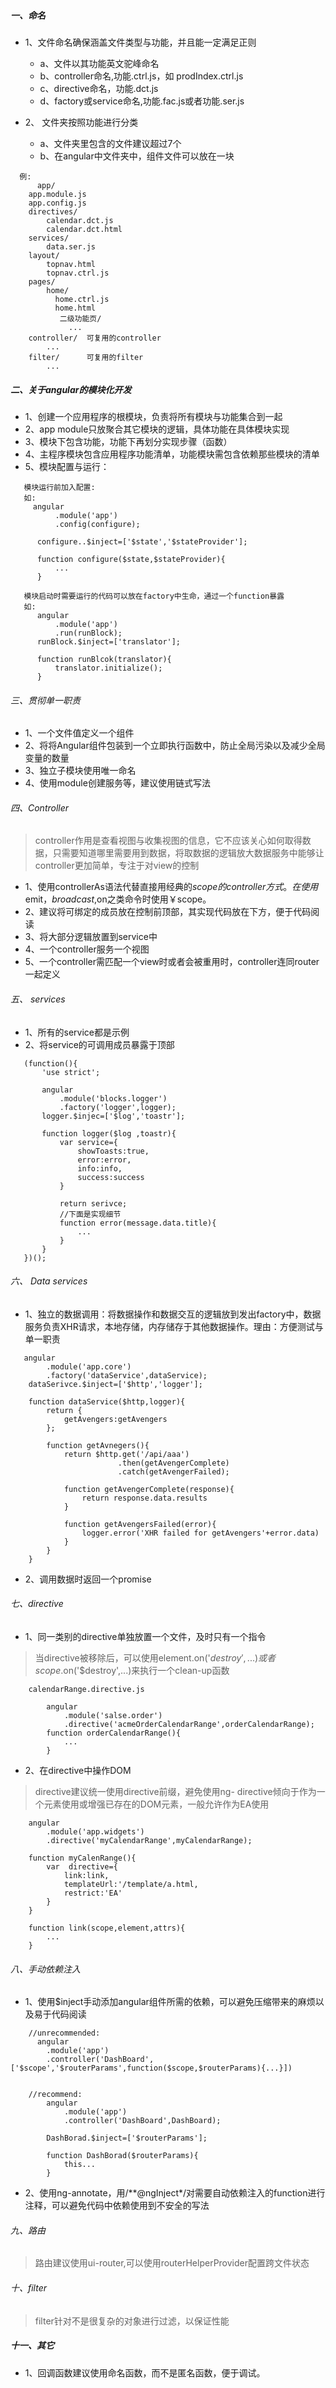 ##### 一、命名
 + 1、文件命名确保涵盖文件类型与功能，并且能一定满足正则
   + a、文件以其功能英文驼峰命名
   + b、controller命名,功能.ctrl.js，如 prodIndex.ctrl.js
   + c、directive命名，功能.dct.js
   + d、factory或service命名,功能.fac.js或者功能.ser.js
   

 + 2、 文件夹按照功能进行分类
   + a、文件夹里包含的文件建议超过7个
   + b、在angular中文件夹中，组件文件可以放在一块
  ```
    例:
        app/
      app.module.js
      app.config.js
      directives/
          calendar.dct.js
          calendar.dct.html
      services/
          data.ser.js
      layout/
          topnav.html
          topnav.ctrl.js
      pages/
          home/
            home.ctrl.js
            home.html
             二级功能页/
               ...
      controller/  可复用的controller
          ...
      filter/      可复用的filter
          ...
  ```


#####  二、关于angular的模块化开发
  + 1、创建一个应用程序的根模块，负责将所有模块与功能集合到一起
  + 2、app module只放聚合其它模块的逻辑，具体功能在具体模块实现
  + 3、模块下包含功能，功能下再划分实现步骤（函数）
  + 4、主程序模块包含应用程序功能清单，功能模块需包含依赖那些模块的清单
  + 5、模块配置与运行：
  ```
     模块运行前加入配置:
     如:
       angular
            .module('app')
            .config(configure);
        
        configure..$inject=['$state','$stateProvider'];
        
        function configure($state,$stateProvider){
            ...
        }
        
     模块启动时需要运行的代码可以放在factory中生命，通过一个function暴露
     如:
        angular
            .module('app')
            .run(runBlock);
        runBlock.$inject=['translator'];
        
        function runBlcok(translator){
            translator.initialize();
        }
  ```

###### 三、贯彻单一职责
  + 1、一个文件值定义一个组件
  + 2、将将Angular组件包装到一个立即执行函数中，防止全局污染以及减少全局变量的数量
  + 3、独立子模块使用唯一命名
  + 4、使用module创建服务等，建议使用链式写法

###### 四、Controller

> controller作用是查看视图与收集视图的信息，它不应该关心如何取得数据，只需要知道哪里需要用到数据，将取数据的逻辑放大数据服务中能够让controller更加简单，专注于对view的控制

  + 1、使用controllerAs语法代替直接用经典的$scope的controller方式。在使用$emit，$broadcast,$on之类命令时使用￥scope。
  + 2、建议将可绑定的成员放在控制前顶部，其实现代码放在下方，便于代码阅读
  + 3、将大部分逻辑放置到service中
  + 4、一个controller服务一个视图
  + 5、一个controller需匹配一个view时或者会被重用时，controller连同router一起定义
 

###### 五、 services
  + 1、所有的service都是示例
  + 2、将service的可调用成员暴露于顶部
 ```
    (function(){
        'use strict';
        
        angular
            .module('blocks.logger')
            .factory('logger',logger);
        logger.$injec=['$log','toastr'];
        
        function logger($log ,toastr){
            var service={
                showToasts:true,
                error:error,
                info:info,
                success:success
            }
            
            return serivce;
            //下面是实现细节
            function error(message.data.title){
                ...
            }
        }
    })();
 ```
 
 
###### 六、 Data services
  + 1、独立的数据调用：将数据操作和数据交互的逻辑放到发出factory中，数据服务负责XHR请求，本地存储，内存储存于其他数据操作。理由：方便测试与单一职责
```
   angular
        .module('app.core')
        .factory('dataService',dataService);
    dataSerivce.$inject=['$http','logger'];
    
    function dataService($http,logger){
        return {
            getAvengers:getAvengers
        };
        
        function getAvnegers(){
            return $http.get('/api/aaa')
                        .then(getAvengerComplete)
                        .catch(getAvengerFailed);
            
            function getAvengerComplete(response){
                return response.data.results
            }
            
            function getAvengersFailed(error){
                logger.error('XHR failed for getAvengers'+error.data)
            }
        }
    }
```
+ 2、调用数据时返回一个promise
    
###### 七、directive

+ 1、同一类别的directive单独放置一个文件，及时只有一个指令
    
> 当directive被移除后，可以使用element.on('$destroy',...)或者scope.$on('$destroy',...)来执行一个clean-up函数
    

```
    calendarRange.directive.js
    
        angular
            .module('salse.order')
            .directive('acmeOrderCalendarRange',orderCalendarRange);
        function orderCalendarRange(){
            ...
        }
```


+ 2、在directive中操作DOM
> directive建议统一使用directive前缀，避免使用ng-
    directive倾向于作为一个元素使用或增强已存在的DOM元素，一般允许作为EA使用
    
```
    angular
        .module('app.widgets')
        .directive('myCalendarRange',myCalendarRange);
        
    function myCalenRange(){
        var  directive={
            link:link,
            templateUrl:'/template/a.html,
            restrict:'EA'
        }
    }
    
    function link(scope,element,attrs){
        ...
    }
```

###### 八、手动依赖注入
   + 1、使用$inject手动添加angular组件所需的依赖，可以避免压缩带来的麻烦以及易于代码阅读
```
    //unrecommended:
      angular
        .module('app')
        .controller('DashBoard',['$scope','$routerParams',function($scope,$routerParams){...}])
        
    
    //recommend:
        angular
            .module('app')
            .controller('DashBoard',DashBoard);
            
        DashBorad.$inject=['$routerParams'];
        
        function DashBorad($routerParams){
            this...
        }
```


+ 2、使用ng-annotate，用/**@ngInject*/对需要自动依赖注入的function进行注释，可以避免代码中依赖使用到不安全的写法
    
###### 九、路由

> 路由建议使用ui-router,可以使用routerHelperProvider配置跨文件状态

###### 十、filter

> filter针对不是很复杂的对象进行过滤，以保证性能

##### 十一、其它
 + 1、回调函数建议使用命名函数，而不是匿名函数，便于调试。